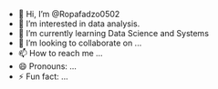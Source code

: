 - 👋 Hi, I’m @Ropafadzo0502
- 👀 I’m interested in data analysis.
- 🌱 I’m currently learning Data Science and Systems
- 💞️ I’m looking to collaborate on ...
- 📫 How to reach me ...
- 😄 Pronouns: ...
- ⚡ Fun fact: ...

<!---
Ropafadzo0502/Ropafadzo0502 is a ✨ special ✨ repository because its `README.md` (this file) appears on your GitHub profile.
You can click the Preview link to take a look at your changes.
--->
